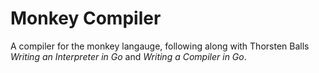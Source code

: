 # Monkey Compiler

A compiler for the monkey langauge, following along with Thorsten Balls _Writing an Interpreter in Go_ and _Writing a Compiler in Go_.
